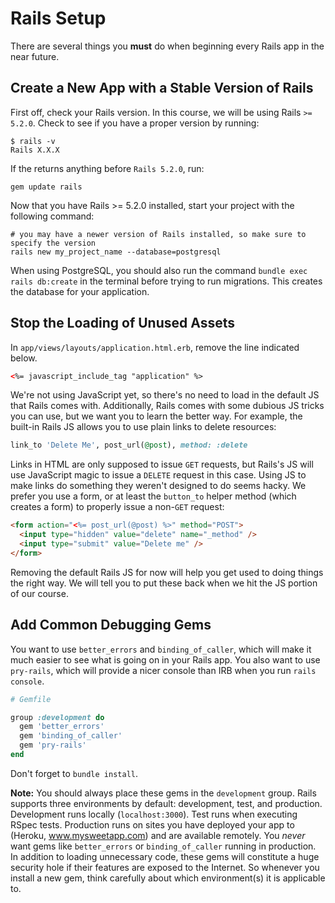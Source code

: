 # Rails Setup

There are several things you **must** do when beginning every Rails app in the near future.

## Create a New App with a Stable Version of Rails

First off, check your Rails version. In this course, we will be using Rails `>= 5.2.0`. Check to see if you have a proper version by running:

```
$ rails -v
Rails X.X.X
```

If the returns anything before `Rails 5.2.0`, run:

```
gem update rails
```

Now that you have Rails >= 5.2.0 installed, start your project with the following command:

```
# you may have a newer version of Rails installed, so make sure to specify the version
rails new my_project_name --database=postgresql
```

When using PostgreSQL, you should also run the command `bundle exec rails db:create` in the terminal before trying to run migrations.  This creates the database for your application.

[setting-up-postgresql]: ../../sql/readings/first-rails-project.md#postgres

## Stop the Loading of Unused Assets

In `app/views/layouts/application.html.erb`, remove the line indicated below.

```html
<%= javascript_include_tag "application" %>
```

We're not using JavaScript yet, so there's no need to load in the default JS that Rails comes with. Additionally, Rails comes with some dubious JS tricks you can use, but we want you to learn the better way. For example, the built-in Rails JS allows you to use plain links to delete resources:

```ruby
link_to 'Delete Me', post_url(@post), method: :delete
```

Links in HTML are only supposed to issue `GET` requests, but Rails's JS will use JavaScript magic to issue a `DELETE` request in this case. Using JS to make links do something they weren't designed to do seems hacky. We prefer you use a form, or at least the `button_to` helper method (which creates a form) to properly issue a non-`GET` request:

```html
<form action="<%= post_url(@post) %>" method="POST">
  <input type="hidden" value="delete" name="_method" />
  <input type="submit" value="Delete me" />
</form>
```

Removing the default Rails JS for now will help you get used to doing things the right way. We will tell you to put these back when we hit the JS portion of our course.

## Add Common Debugging Gems

You want to use `better_errors` and `binding_of_caller`, which will make it much easier to see what is going on in your Rails app. You also want to use `pry-rails`, which will provide a nicer console than IRB when you run `rails console`. 

```ruby
# Gemfile

group :development do
  gem 'better_errors'
  gem 'binding_of_caller'
  gem 'pry-rails'
end
```

Don't forget to `bundle install`.

**Note:** You should always place these gems in the `development` group. Rails supports three environments by default: development, test, and production. Development runs locally (`localhost:3000`). Test runs when executing RSpec tests. Production runs on sites you have deployed your app to (Heroku, www.mysweetapp.com) and are available remotely. You *never* want gems like `better_errors` or `binding_of_caller` running in production. In addition to loading unnecessary code, these gems will constitute a huge security hole if their features are exposed to the Internet. So whenever you install a new gem, think carefully about which environment(s) it is applicable to.
